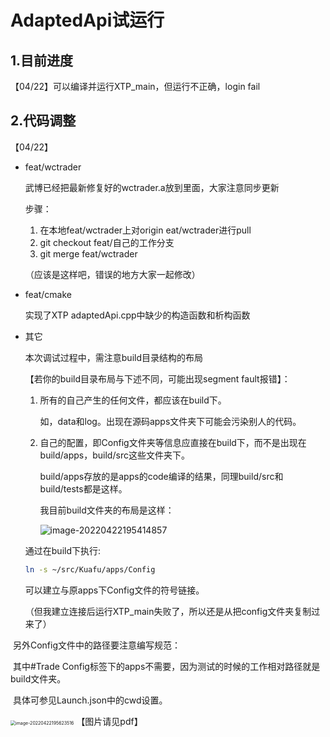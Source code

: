 # AdaptedApi试运行

## 1.目前进度

【04/22】可以编译并运行XTP_main，但运行不正确，login fail

## 2.代码调整

【04/22】

- feat/wctrader

  武博已经把最新修复好的wctrader.a放到里面，大家注意同步更新

  步骤：

  1. 在本地feat/wctrader上对origin eat/wctrader进行pull
  2. git checkout feat/自己的工作分支
  3. git merge feat/wctrader

  （应该是这样吧，错误的地方大家一起修改）

  

- feat/cmake

  实现了XTP adaptedApi.cpp中缺少的构造函数和析构函数

  

- 其它

  本次调试过程中，需注意build目录结构的布局

  【若你的build目录布局与下述不同，可能出现segment fault报错】：

  1. 所有的自己产生的任何文件，都应该在build下。

     如，data和log。出现在源码apps文件夹下可能会污染别人的代码。

  2. 自己的配置，即Config文件夹等信息应直接在build下，而不是出现在build/apps，build/src这些文件夹下。

     build/apps存放的是apps的code编译的结果，同理build/src和build/tests都是这样。

     我目前build文件夹的布局是这样：

     ![image-20220422195414857](C:\Users\13514\AppData\Roaming\Typora\typora-user-images\image-20220422195414857.png)

  通过在build下执行:

  ```sh
  ln -s ~/src/Kuafu/apps/Config
  ```

  可以建立与原apps下Config文件的符号链接。

  （但我建立连接后运行XTP_main失败了，所以还是从把config文件夹复制过来了）



​		另外Config文件中的路径要注意编写规范：

​		其中#Trade Config标签下的apps不需要，因为测试的时候的工作相对路径就是build文件夹。

​		具体可参见Launch.json中的cwd设置。

<img src="C:\Users\13514\AppData\Roaming\Typora\typora-user-images\image-20220422195623516.png" alt="image-20220422195623516" style="zoom: 50%;" />
   【图片请见pdf】